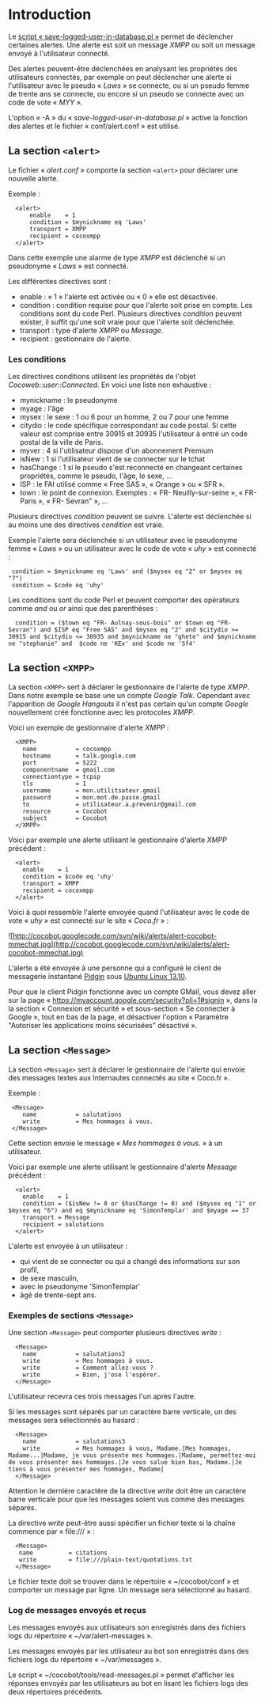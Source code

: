 # Introduction #

Le [script « save-logged-user-in-database.pl »](saveLoggedUserInDatabase.md) permet de déclencher certaines alertes. Une alerte est soit un message _XMPP_ ou soit un message envoyé à l'utilisateur connecté.

Des alertes peuvent-être déclenchées en analysant les propriétés des utilisateurs connectés, par exemple on peut déclencher une alerte si l'utilisateur avec le pseudo « _Laws_ » se connecte, ou si un pseudo femme de trente ans se connecte, ou encore si un pseudo se connecte avec un code de vote « _MYY_ ».

L'option « -A » du « _save-logged-user-in-database.pl_ » active la fonction des alertes et le fichier « conf/alert.conf » est utilisé.

## La section `<alert>` ##

Le fichier « _alert.conf_ » comporte la section `<alert>` pour déclarer une nouvelle alerte.

Exemple :
```
  <alert>
      enable    = 1
      condition = $mynickname eq 'Laws'
      transport = XMPP
      recipient = cocoxmpp
  </alert>
```

Dans cette exemple une alarme de type _XMPP_ est déclenché si un pseudonyme « _Laws_ » est connecté.

Les différentes directives sont :
  * enable :  « 1 » l'alerte est activée ou « 0 » elle est désactivée.
  * condition : condition requise pour que l'alerte soit prise en compte. Les conditions sont du code Perl. Plusieurs directives _condition_ peuvent exister, il suffit qu'une soit vraie pour que l'alerte soit déclenchée.
  * transport : type d'alerte _XMPP_ ou _Message_.
  * recipient : gestionnaire de l'alerte.


### Les conditions ###

Les directives conditions utilisent les propriétés de l'objet _Cocoweb::user::Connected_. En voici une liste non exhaustive :
  * mynickname : le pseudonyme
  * myage : l'âge
  * mysex : le sexe : 1 ou 6 pour un homme, 2 ou 7 pour une femme
  * citydio : le code spécifique correspondant au code postal. Si cette valeur est comprise entre 30915 et 30935 l'utilisateur à entré un code postal de la ville de Paris.
  * myver : 4 si l'utilisateur dispose d'un abonnement Premium
  * isNew : 1 si l'utilisateur vient de se connecter sur le tchat
  * hasChange : 1 si le pseudo s'est reconnecté en changeant certaines propriétés, comme le pseudo, l'âge, le sexe, ...
  * ISP : le FAI utilisé comme « Free SAS », « Orange » ou « SFR ».
  * town : le point de connexion. Exemples : « FR- Neuilly-sur-seine », « FR- Paris », « FR- Sevran" », ...

Plusieurs directives _condition_ peuvent se suivre. L'alerte est déclenchée si au moins une des directives _condition_ est vraie.

Exemple l'alerte sera déclenchée si un utilisateur avec le pseudonyme femme « _Laws_ » ou un utilisateur avec le code de vote « _uhy_ » est connecté :
```
 condition = $mynickname eq 'Laws' and ($mysex eq "2" or $mysex eq "7")
 condition = $code eq 'uhy'
```


Les conditions sont du code Perl et peuvent comporter des opérateurs comme _and_ ou _or_ ainsi que des parenthèses :

```
  condition = ($town eq "FR- Aulnay-sous-bois" or $town eq "FR- Sevran") and $ISP eq "Free SAS" and $mysex eq "2" and $citydio >= 30915 and $citydio <= 30935 and $mynickname ne "ghete" and $mynickname ne "stephanie" and  $code ne 'KEx' and $code ne 'Sf4' 
```

## La section `<XMPP>` ##

La section `<XMPP>` sert à déclarer le gestionnaire de l'alerte de type _XMPP_. Dans notre exemple se base une un compte _Google Talk_. Cependant avec l'apparition de _Google Hangouts_ il n'est pas certain qu'un compte _Google_  nouvellement créé fonctionne avec les protocoles _XMPP_.


Voici un exemple de gestionnaire d'alerte _XMPP_ :
```
  <XMPP>
    name           = cocoxmpp
    hostname       = talk.google.com
    port           = 5222
    componentname  = gmail.com 
    connectiontype = tcpip 
    tls            = 1
    username       = mon.utilitsateur.gmail
    password       = mon.mot.de.passe.gmail
    to             = utilisateur.a.prevenir@gmail.com
    resource       = Cocobot
    subject        = Cocobot
  </XMPP>
```

Voici par exemple une alerte utilisant le gestionnaire d'alerte _XMPP_ précédent :

```
  <alert>
    enable    = 1 
    condition = $code eq 'uhy'
    transport = XMPP 
    recipient = cocoxmpp
  </alert>
```

Voici à quoi ressemble l'alerte envoyée quand l'utilisateur avec le code de vote « _uhy_ » est connecté sur le site « _Coco.fr_ » :

![http://cocobot.googlecode.com/svn/wiki/alerts/alert-cocobot-mmechat.jpg](http://cocobot.googlecode.com/svn/wiki/alerts/alert-cocobot-mmechat.jpg)

L'alerte a été envoyée à une personne qui a configuré le client de messagerie instantané [Pidgin](http://fr.wikipedia.org/wiki/Pidgin_(logiciel)) sous [Ubuntu Linux 13.10](http://fr.wikipedia.org/wiki/Ubuntu).

Pour que le client Pidgin fonctionne avec un compte GMail, vous devez aller sur la page « https://myaccount.google.com/security?pli=1#signin », dans la la section  « Connexion et sécurité » et sous-section « Se connecter à Google », tout en bas de la page, et désactiver l'option « Paramètre "Autoriser les applications moins sécurisées" désactivé ».  

## La section `<Message>` ##

La section `<Message>` sert à déclarer le gestionnaire de l'alerte qui envoie des messages textes aux Internautes connectés au site « Coco.fr ».

Exemple :
```
 <Message>
    name           = salutations
    write          = Mes hommages à vous.
 </Message>
```

Cette section envoie le message « _Mes hommages à vous._ » à un utilisateur.

Voici par exemple une alerte utilisant le gestionnaire d'alerte _Message_ précédent :
```
  <alert>
    enable    = 1 
    condition = ($isNew != 0 or $hasChange != 0) and ($mysex eq "1" or $mysex eq "6") and eq $mynickname eq 'SimonTemplar' and $myage == 37 
    transport = Message 
    recipient = salutations
  </alert>
```

L'alerte est envoyée à un utilisateur :
  * qui vient de se connecter ou qui a changé des informations sur son  profil,
  * de sexe masculin,
  * avec le pseudonyme 'SimonTemplar'
  * âgé de trente-sept ans.



### Exemples de sections `<Message>` ###

Une section `<Message>` peut comporter plusieurs directives _write_ :
```
  <Message>
    name           = salutations2
    write          = Mes hommages à vous.
    write          = Comment allez-vous ?
    write          = Bien, j'ose l'espérer.
  </Message>
```
L'utilisateur recevra ces trois messages l'un après l'autre.

Si les messages sont séparés par un caractère barre verticale, un des messages sera sélectionnés au hasard :
```
  <Message>
    name           = salutations3
    write          = Mes hommages à vous, Madame.|Mes hommages, Madame...|Madame, je vous présente mes hommages.|Madame, permettez-moi de vous présenter mes hommages.|Je vous salue bien bas, Madame.|Je tiens à vous présenter mes hommages, Madame|
  </Message>
```
Attention le dernière caractère de la directive _write_ doit être un caractère barre verticale pour que les messages soient vus comme des messages séparés.


La directive _write_ peut-être aussi spécifier un fichier texte si la chaîne commence par « file:/// » :
```
  <Message>
   name          = citations
   write         = file:///plain-text/quotations.txt
  </Message>
```
Le fichier texte doit se trouver dans le répertoire « ~/cocobot/conf » et comporter un message par ligne. Un message sera sélectionné au hasard.


### Log de messages envoyés et reçus ###

Les messages envoyés aux utilisateurs son enregistrés dans des fichiers logs du répertoire « ~/var/alert-messages ».

Les messages envoyés par les utilisateur au bot son enregistrés dans des fichiers logs du répertoire « ~/var/messages ».

Le script « ~/cocobot/tools/read-messages.pl » permet d'afficher les réponses envoyés par les utilisateurs au bot en lisant les fichiers logs des deux répertoires précédents.

